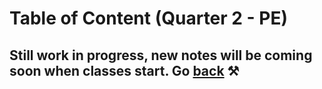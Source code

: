 # Table of Content (Quarter 2 - PE)

## Still work in progress, new notes will be coming soon when classes start. Go [back](./index.md) ⚒️